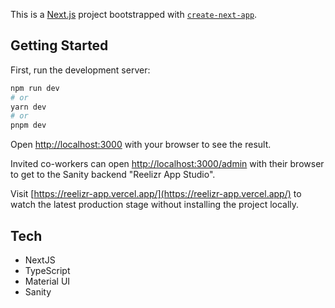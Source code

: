 This is a [Next.js](https://nextjs.org/) project bootstrapped with [`create-next-app`](https://github.com/vercel/next.js/tree/canary/packages/create-next-app).

## Getting Started

First, run the development server:

```bash
npm run dev
# or
yarn dev
# or
pnpm dev
```

Open [http://localhost:3000](http://localhost:3000) with your browser to see the result.

Invited co-workers can open [http://localhost:3000/admin](http://localhost:3000) with their browser to get to the Sanity backend "Reelizr App Studio".

Visit [https://reelizr-app.vercel.app/](https://reelizr-app.vercel.app/) to watch the latest production stage without installing the project locally.

## Tech

- NextJS
- TypeScript
- Material UI
- Sanity

